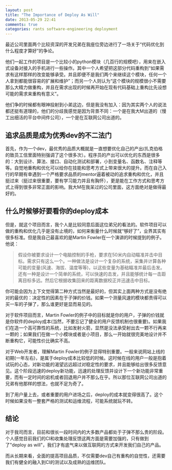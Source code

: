 ```yaml
---
layout: post
title: "The Importance of Deploy As Will"
date: 2013-05-29 22:41
comments: true
categories: rants software-engineering deployment
---
```


最近公司里面两个比较资深的开发兄弟在我座位旁边进行了一场关于“代码优化到什么程度才算好”的争论。

他们一起工作的项目是一个比较小的python模块（几百行的规模吧），用来在嵌入式设备对接入的手机进行一些操作。其中一个人希望把这部分代码重构到“如果需求有这样那样的改变能够承受。并且即便不是我们两个来继续这个模块，任何一个人拿到都能很容易的扩展和维护”；而另一个人则认为“这个模块的规模很小不需要那么大精力做重构，并且在需求出现的时候再开始在现有代码基础上重构比先设想可能的需求来重构有意义”。

他们争的时候都有眼神投射到小弟这边，但是我没有加入：因为其实两个人的说法都还挺有道理的，他们的分歧我感觉是因为背景不同：一个是在我大M出道的（慢工出细活的平台中间件公司），一个是在互联网公司出道的。

追求品质是成为优秀dev的不二法门
-----------------------------

首先，作为一个dev，最优秀的品质大概就是一直想要优化自己的产出(扎克伯格的致员工信里面特别强调了这个很多次）。程序员的产出可以优化的东西是很多的：大到设计、算法、接口、自动化测试和部署，小到变量名、函数名、注释等等。自觉地重构和优化可以给你在技能和思考方式上带来很大的提升。而在自己入行的早期有幸遇到一个严格要求品质的mentor逼着被动的追求重构和优化，并且挺过来（挺过来很重要，要有学习能力并且有胸怀），更是能在工作方式和思考方式上得到很多非常正面的影响。我大M在我呆过的公司里面，这方面绝对是做得最好的。

什么时候够好要看你的deploy成本
------------------------------

但是，就这个项目而言，我个人是比较同意后面这位弟兄的看法的。软件项目可以做的重构和优化几乎是没有止境的，如何来衡量什么时候就“够好了”，业界其实有很多标准。但是我自己最喜欢的是Martin Fowler在一个演讲的时候提到的例子。他说：

>假设你被要求设计一个电脑控制的手枪，要求在50米内自动瞄准并击中目标。需求只有这么一个。一种做法是设计一个复杂的系统，采集并计算各种可能的变量(风速、海拔、温度等等)，以这些变量为基础瞄准并最后击发。还有一种是设计一个简单的系统，可以快速的击发，并且能够统计每一击距离目标多远。然后它根据收集回来的距离数据校正并迅速击中目标。

你可能会因为上下文觉得第二种方式当然是最好的，但其实上面两种方式是没有绝对的最优的：决定性的因素在于子弹的价钱。如果一个测量风速的模块都贵得可以买一车的子弹了，那么谁更好是显而易见的。

对于软件项目而言，Martin Fowler的例子中的目标就是你的用户，子弹的价钱就是你软件的deploy成本(当然，不要忘记了健全的用户反馈机制也很重要)。如果我们在造一个高可靠性的系统，比如发射火箭，显然是没法承受射出去一颗不行再来一颗的；如果我们在做一个小模块或者是小项目，那么一开始就很完美地设计并不断重构它，可能性价比确实不高。

对于Web开发者，理解Martin Fowler的例子显得特别重要。一般来说网站上线的初期(一年左右)，是属于deploy成本比较低的时候。这时候在线的用户一般是抱着试玩的心态，对新功能的渴望远远超过对稳定性的要求，并且能够给出很多反馈意见。这个阶段迅速的deploy新功能，迅速的处理反馈并设计下一个新功能非常重要，而有一定时间的宕机或者回退用户并不那么在乎。所以那位互联网公司出道的兄弟有他那样的想法，也就不足为奇了。

到了用户量上去，或者重要的用户进场之后，deploy的成本就变得很高了。这个时候如果没有一整套严格的测试和运维流程，可能系统就玩不转。

结论
----

对于我司而言，目前和很长一段时间内的大多数产品都处于子弹不那么贵的阶段。个人感觉目前我们的CI和收集处理反馈这两方面是需要加强的，只有做到了"deploy as will"，我们才有底气来以做互联网的方式来开发我们自己的产品。

而从长期来看，全面的提高项目品质，不仅需要dev自己有重构的自觉性，还需要我们有健全的融入到CI的测试以及成熟的运维团队。
